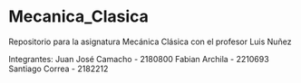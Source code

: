 # Mecanica_Clasica
Repositorio para la asignatura Mecánica Clásica con el profesor Luis Nuñez

Integrantes:
Juan José Camacho - 2180800 
Fabian Archila - 2210693
Santiago Correa - 2182212
